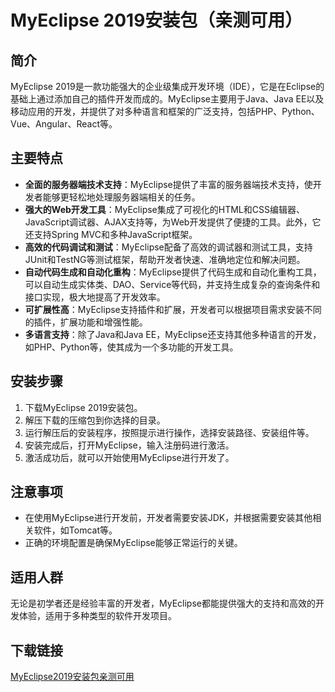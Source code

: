 # MyEclipse 2019安装包（亲测可用）

## 简介
MyEclipse 2019是一款功能强大的企业级集成开发环境（IDE），它是在Eclipse的基础上通过添加自己的插件开发而成的。MyEclipse主要用于Java、Java EE以及移动应用的开发，并提供了对多种语言和框架的广泛支持，包括PHP、Python、Vue、Angular、React等。

## 主要特点
- **全面的服务器端技术支持**：MyEclipse提供了丰富的服务器端技术支持，使开发者能够更轻松地处理服务器端相关的任务。
- **强大的Web开发工具**：MyEclipse集成了可视化的HTML和CSS编辑器、JavaScript调试器、AJAX支持等，为Web开发提供了便捷的工具。此外，它还支持Spring MVC和多种JavaScript框架。
- **高效的代码调试和测试**：MyEclipse配备了高效的调试器和测试工具，支持JUnit和TestNG等测试框架，帮助开发者快速、准确地定位和解决问题。
- **自动代码生成和自动化重构**：MyEclipse提供了代码生成和自动化重构工具，可以自动生成实体类、DAO、Service等代码，并支持生成复杂的查询条件和接口实现，极大地提高了开发效率。
- **可扩展性高**：MyEclipse支持插件和扩展，开发者可以根据项目需求安装不同的插件，扩展功能和增强性能。
- **多语言支持**：除了Java和Java EE，MyEclipse还支持其他多种语言的开发，如PHP、Python等，使其成为一个多功能的开发工具。

## 安装步骤
1. 下载MyEclipse 2019安装包。
2. 解压下载的压缩包到你选择的目录。
3. 运行解压后的安装程序，按照提示进行操作，选择安装路径、安装组件等。
4. 安装完成后，打开MyEclipse，输入注册码进行激活。
5. 激活成功后，就可以开始使用MyEclipse进行开发了。

## 注意事项
- 在使用MyEclipse进行开发前，开发者需要安装JDK，并根据需要安装其他相关软件，如Tomcat等。
- 正确的环境配置是确保MyEclipse能够正常运行的关键。

## 适用人群
无论是初学者还是经验丰富的开发者，MyEclipse都能提供强大的支持和高效的开发体验，适用于多种类型的软件开发项目。

## 下载链接

[MyEclipse2019安装包亲测可用](https://pan.quark.cn/s/d607a20250ec)